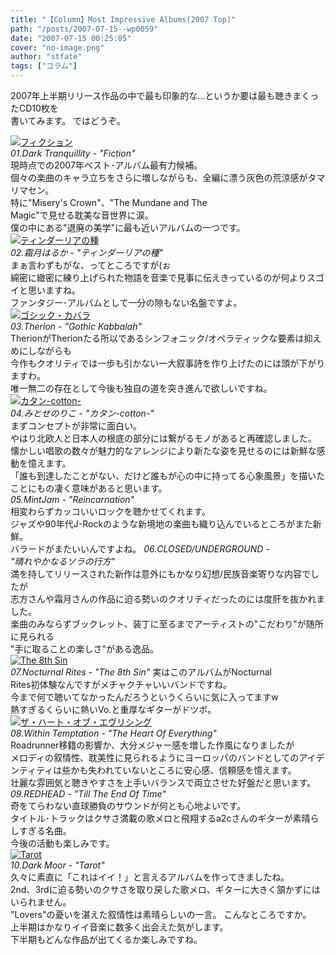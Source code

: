 ```yaml
---
title: "【Column】Most Impressive Albums(2007 Top)"
path: "/posts/2007-07-15--wp0059"
date: "2007-07-15 00:25:05"
cover: "no-image.png"
author: "stfate"
tags: ["コラム"]
---
```


<style type="text/css">
<!--
p {white-space: pre-wrap};
-->
</style>

2007年上半期リリース作品の中で最も印象的な…というか要は最も聴きまくったCD10枚を
書いてみます。
ではどうぞ。
<br>

<!--more-->
<a href="http://www.amazon.co.jp/gp/product/B000NO2C5O%3ftag=invisibleair-22%26link_code=xm2%26camp=2025%26dev-t=0ZZ51W51PSHKTDFA9002" target="_blank"><img src="http://g-ec2.images-amazon.com/images/I/218K1olRa+L.jpg" alt="フィクション" class="amazon_pict" /></a>
<em>01.Dark Tranquillity - "Fiction"</em>
現時点での2007年ベスト･アルバム最有力候補。
個々の楽曲のキャラ立ちをさらに増しながらも、全編に漂う灰色の荒涼感がタマリマセン。
特に"Misery's Crown"、"The Mundane and The Magic"で見せる耽美な音世界に涙。
僕の中にある"退廃の美学"に最も近いアルバムの一つです。
<a href="http://www.amazon.co.jp/gp/product/B000M7XT1S%3ftag=invisibleair-22%26link_code=xm2%26camp=2025%26dev-t=0ZZ51W51PSHKTDFA9002" target="_blank"><img src="http://images-jp.amazon.com/images/P/B000M7XT1S.09.MZZZZZZZ.jpg" alt="ティンダーリアの種" class="amazon_pict" /></a>
<em>02.霜月はるか - "ティンダーリアの種"</em>
まぁ言わずもがな、ってところですが(ぉ
綿密に緻密に練り上げられた物語を音楽で見事に伝えきっているのが何よりスゴイと思いますね。
ファンタジー･アルバムとして一分の隙もない名盤ですよ。
<a href="http://www.amazon.co.jp/gp/product/B000L22U8C%3ftag=invisibleair-22%26link_code=xm2%26camp=2025%26dev-t=0ZZ51W51PSHKTDFA9002" target="_blank"><img src="http://ec1.images-amazon.com/images/I/21rv5EFLAWL.jpg" alt="ゴシック・カバラ" class="amazon_pict" /></a>
<em>03.Therion - "Gothic Kabbalah"</em>
TherionがTherionたる所以であるシンフォニック/オペラティックな要素は抑えめにしながらも
今作もクオリティでは一歩も引かない一大叙事詩を作り上げたのには頭が下がりますわ。
唯一無二の存在として今後も独自の道を突き進んで欲しいですね。
<a href="http://www.amazon.co.jp/gp/product/B000P28QYK%3ftag=invisibleair-22%26link_code=xm2%26camp=2025%26dev-t=0ZZ51W51PSHKTDFA9002" target="_blank"><img src="http://images-jp.amazon.com/images/P/B000P28QYK.09.MZZZZZZZ.jpg" alt="カタン-cotton-" class="amazon_pict" /></a>
<em>04.みとせのりこ - "カタン-cotton-"</em>
まずコンセプトが非常に面白い。
やはり北欧人と日本人の根底の部分には繋がるモノがあると再確認しました。
懐かしい唱歌の数々が魅力的なアレンジにより新たな姿を見せるのには新鮮な感動を憶えます。
「誰も到達したことがない、だけど誰もが心の中に持ってる心象風景」を描いたことにもの凄く意味があると思います。
<em>05.MintJam - "Reincarnation"</em>
相変わらずカッコいいロックを聴かせてくれます。
ジャズや90年代J-Rockのような新境地の楽曲も織り込んでいるところがまた新鮮。
バラードがまたいいんですよね。
<em>06.CLOSED/UNDERGROUND - "晴れやかなるソラの行方"</em>
満を持してリリースされた新作は意外にもかなり幻想/民族音楽寄りな内容でしたが
志方さんや霜月さんの作品に迫る勢いのクオリティだったのには度肝を抜かれました。
楽曲のみならずブックレット、装丁に至るまでアーティストの"こだわり"が随所に見られる
"手に取ることの楽しさ"がある逸品。
<a href="http://www.amazon.co.jp/gp/product/B000PHWD9O%3ftag=invisibleair-22%26link_code=xm2%26camp=2025%26dev-t=0ZZ51W51PSHKTDFA9002" target="_blank"><img src="http://ec1.images-amazon.com/images/I/31etvaHnopL.jpg" alt="The 8th Sin" class="amazon_pict" /></a>
<em>07.Nocturnal Rites - "The 8th Sin"</em>
実はこのアルバムがNocturnal Rites初体験なんですがメチャクチャいいバンドですね。
今まで何で聴いてなかったんだろうというくらいに気に入ってますw
熱すぎるくらいに熱いVo.と重厚なギターがドツボ。
<a href="http://www.amazon.co.jp/gp/product/B000NDFIYW%3ftag=invisibleair-22%26link_code=xm2%26camp=2025%26dev-t=0ZZ51W51PSHKTDFA9002" target="_blank"><img src="http://ec1.images-amazon.com/images/I/21AaYHa0Y1L.jpg" alt="ザ・ハート・オブ・エヴリシング" class="amazon_pict" /></a>
<em>08.Within Temptation - "The Heart Of Everything"</em>
Roadrunner移籍の影響か、大分メジャー感を増した作風になりましたが
メロディの叙情性、耽美性に見られるようにヨーロッパのバンドとしてのアイデンティティは些かも失われていないところに安心感、信頼感を憶えます。
壮麗な雰囲気と聴きやすさを上手いバランスで両立させた好盤だと思います。
<em>09.REDHEAD - "Till The End Of Time"</em>
奇をてらわない直球勝負のサウンドが何とも心地よいです。
タイトル･トラックはクサさ満載の歌メロと飛翔するa2cさんのギターが素晴らしすぎる名曲。
今後の活動も楽しみです。
<a href="http://www.amazon.co.jp/gp/product/B000MNP2XK%3ftag=invisibleair-22%26link_code=xm2%26camp=2025%26dev-t=0ZZ51W51PSHKTDFA9002" target="_blank"><img src="http://g-ec2.images-amazon.com/images/I/21m3A2HQg6L.jpg" alt="Tarot" class="amazon_pict" /></a>
<em>10.Dark Moor - "Tarot"</em>
久々に素直に「これはイイ！」と言えるアルバムを作ってきましたね。
2nd、3rdに迫る勢いのクサさを取り戻した歌メロ、ギターに大きく頷かずにはいられません。
"Lovers"の憂いを湛えた叙情性は素晴らしいの一言。
こんなところですか。
上半期はかなりイイ音楽に数多く出会えた気がします。
下半期もどんな作品が出てくるか楽しみですね。
